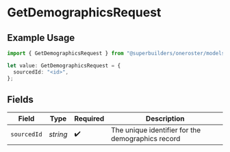 # GetDemographicsRequest

## Example Usage

```typescript
import { GetDemographicsRequest } from "@superbuilders/oneroster/models/operations";

let value: GetDemographicsRequest = {
  sourcedId: "<id>",
};
```

## Fields

| Field                                             | Type                                              | Required                                          | Description                                       |
| ------------------------------------------------- | ------------------------------------------------- | ------------------------------------------------- | ------------------------------------------------- |
| `sourcedId`                                       | *string*                                          | :heavy_check_mark:                                | The unique identifier for the demographics record |